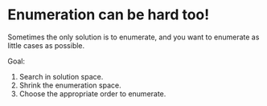 # Enumeration can be hard too!

Sometimes the only solution is to enumerate, and you want to enumerate as little cases as possible.

Goal:
1. Search in solution space.
2. Shrink the enumeration space.
3. Choose the appropriate order to enumerate.
